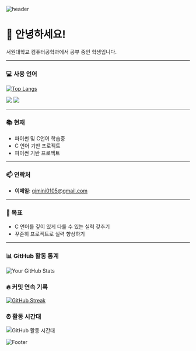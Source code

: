 ![header](https://capsule-render.vercel.app/api?type=waving&color=auto&height=100&section=header&text=소개&fontSize=50)

# 👋 안녕하세요!

서원대학교 컴퓨터공학과에서 공부 중인 학생입니다.

---

### 💻 사용 언어
[![Top Langs](https://github-readme-stats.vercel.app/api/top-langs/?username=torii729)](https://github.com/torii729/github-readme-stats)

<p>
  <img src="https://img.shields.io/badge/C-00599C?style=flat&logo=c&logoColor=white"/>
  <img src="https://img.shields.io/badge/Python-3776AB?style=flat&logo=python&logoColor=white"/>
</p>

---

### 📚 현재
- 파이썬 및 C언어 학습중
- C 언어 기반 프로젝트
- 파이썬 기반 프로젝트

---

### 📫 연락처
- **이메일**: gimini0105@gmail.com

---

### 🧭 목표
- C 언어를 깊이 있게 다룰 수 있는 실력 갖추기
- 꾸준히 프로젝트로 실력 향상하기

---

### 📊 GitHub 활동 통계
![Your GitHub Stats](https://github-readme-stats.vercel.app/api?username=torii729&show_icons=true&theme=tokyonight)

### 🔥 커밋 연속 기록
[![GitHub Streak](https://streak-stats.demolab.com?user=torii729&theme=tokyonight)](https://git.io/streak-stats)

### ⏰ 활동 시간대
![GitHub 활동 시간대](https://github-readme-activity-graph.vercel.app/graph?username=torii729&theme=github-compact&area=true)

![Footer](https://capsule-render.vercel.app/api?type=waving&color=auto&height=200&section=footer)

